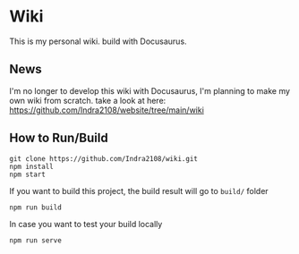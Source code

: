 # Wiki
This is my personal wiki. build with Docusaurus.

## News
I'm no longer to develop this wiki with Docusaurus, I'm planning to make my own wiki from scratch. take a look at here: https://github.com/Indra2108/website/tree/main/wiki

## How to Run/Build
```
git clone https://github.com/Indra2108/wiki.git
npm install
npm start
```
If you want to build this project, the build result will go to `build/` folder
```
npm run build
```

In case you want to test your build locally
```
npm run serve
```
